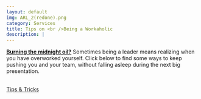 ```yaml
---
layout: default
img: ARL_2(redone).png
category: Services
title: Tips on <br />Being a Workaholic
description: |
---
```

  <strong><u>Burning the midnight oil?</u></strong> Sometimes being a leader means realizing when you have overworked yourself. Click below to find some ways to keep pushing you and your team, without falling asleep during the next big presentation.
<br />
<br />
<div class="servButton"> <p><a href="#">Tips & Tricks</a></p> </div>